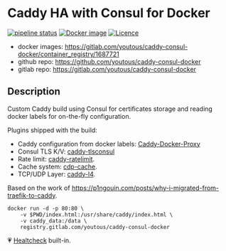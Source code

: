 # Caddy HA with Consul for Docker

[![pipeline status](https://gitlab.com/youtous/caddy-consul-docker/badges/master/pipeline.svg)](https://gitlab.com/youtous/caddy-consul-docker/-/commits/master) 
[![Docker image](https://img.shields.io/badge/image-registry.gitlab.com%2Fyoutous%2Fcaddy--consul--docker-FA7035?logo=docker)](https://gitlab.com/youtous/caddy-consul-docker/container_registry/1687721) 
[![Licence](https://img.shields.io/github/license/youtous/caddy-consul-docker)](https://github.com/youtous/caddy-consul-docker/blob/master/LICENSE)

- docker images: https://gitlab.com/youtous/caddy-consul-docker/container_registry/1687721
- github repo: https://github.com/youtous/caddy-consul-docker
- gitlab repo: https://gitlab.com/youtous/caddy-consul-docker

## Description

Custom Caddy build using Consul for certificates storage and reading docker labels for on-the-fly configuration.

Plugins shipped with the build:
 - Caddy configuration from docker labels: [Caddy-Docker-Proxy](https://github.com/lucaslorentz/caddy-docker-proxy/)
 - Consul TLS K/V: [caddy-tlsconsul](https://github.com/pteich/caddy-tlsconsul)
 - Rate limit: [caddy-ratelimit](https://github.com/hundertzehn/caddy-ratelimit).
 - Cache system: [cdp-cache](https://github.com/sillygod/cdp-cache).
 - TCP/UDP Layer: [caddy-l4](https://github.com/mholt/caddy-l4).

Based on the work of https://p1ngouin.com/posts/why-i-migrated-from-traefik-to-caddy.

```
docker run -d -p 80:80 \
    -v $PWD/index.html:/usr/share/caddy/index.html \
    -v caddy_data:/data \
    registry.gitlab.com/youtous/caddy-consul-docker
```

:heartpulse: [Healtcheck](https://docs.docker.com/engine/reference/builder/#healthcheck) built-in.